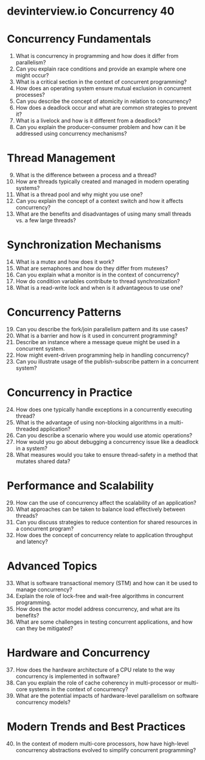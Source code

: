# devinterview.io Concurrency 40

# Concurrency Fundamentals

1. What is concurrency in programming and how does it differ from parallelism?
2. Can you explain race conditions and provide an example where one might occur?
3. What is a critical section in the context of concurrent programming?
4. How does an operating system ensure mutual exclusion in concurrent processes?
5. Can you describe the concept of atomicity in relation to concurrency?
6. How does a deadlock occur and what are common strategies to prevent it?
7. What is a livelock and how is it different from a deadlock?
8. Can you explain the producer-consumer problem and how can it be addressed using concurrency mechanisms?

# Thread Management

9. What is the difference between a process and a thread?
10. How are threads typically created and managed in modern operating systems?
11. What is a thread pool and why might you use one?
12. Can you explain the concept of a context switch and how it affects concurrency?
13. What are the benefits and disadvantages of using many small threads vs. a few large threads?

# Synchronization Mechanisms

14. What is a mutex and how does it work?
15. What are semaphores and how do they differ from mutexes?
16. Can you explain what a monitor is in the context of concurrency?
17. How do condition variables contribute to thread synchronization?
18. What is a read-write lock and when is it advantageous to use one?

# Concurrency Patterns

19. Can you describe the fork/join parallelism pattern and its use cases?
20. What is a barrier and how is it used in concurrent programming?
21. Describe an instance where a message queue might be used in a concurrent system.
22. How might event-driven programming help in handling concurrency?
23. Can you illustrate usage of the publish-subscribe pattern in a concurrent system?

# Concurrency in Practice

24. How does one typically handle exceptions in a concurrently executing thread?
25. What is the advantage of using non-blocking algorithms in a multi-threaded application?
26. Can you describe a scenario where you would use atomic operations?
27. How would you go about debugging a concurrency issue like a deadlock in a system?
28. What measures would you take to ensure thread-safety in a method that mutates shared data?

# Performance and Scalability

29. How can the use of concurrency affect the scalability of an application?
30. What approaches can be taken to balance load effectively between threads?
31. Can you discuss strategies to reduce contention for shared resources in a concurrent program?
32. How does the concept of concurrency relate to application throughput and latency?

# Advanced Topics

33. What is software transactional memory (STM) and how can it be used to manage concurrency?
34. Explain the role of lock-free and wait-free algorithms in concurrent programming.
35. How does the actor model address concurrency, and what are its benefits?
36. What are some challenges in testing concurrent applications, and how can they be mitigated?

# Hardware and Concurrency

37. How does the hardware architecture of a CPU relate to the way concurrency is implemented in software?
38. Can you explain the role of cache coherency in multi-processor or multi-core systems in the context of concurrency?
39. What are the potential impacts of hardware-level parallelism on software concurrency models?

# Modern Trends and Best Practices

40. In the context of modern multi-core processors, how have high-level concurrency abstractions evolved to simplify concurrent programming?
